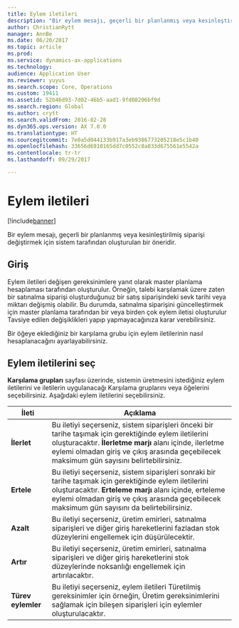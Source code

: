 ```yaml
---
title: Eylem iletileri
description: "Bir eylem mesajı, geçerli bir planlanmış veya kesinleştirilmiş siparişi değiştirmek için sistem tarafından oluşturulan bir öneridir."
author: ChristianRytt
manager: AnnBe
ms.date: 06/20/2017
ms.topic: article
ms.prod: 
ms.service: dynamics-ax-applications
ms.technology: 
audience: Application User
ms.reviewer: yuyus
ms.search.scope: Core, Operations
ms.custom: 19411
ms.assetid: 52b46d93-7d02-46b5-aad1-9fd08206bf9d
ms.search.region: Global
ms.author: crytt
ms.search.validFrom: 2016-02-28
ms.dyn365.ops.version: AX 7.0.0
ms.translationtype: HT
ms.sourcegitcommit: 7e0a5d044133b917a3eb9386773205218e5c1b40
ms.openlocfilehash: 33656d6910165dd7c0552c8a033d675561e5542a
ms.contentlocale: tr-tr
ms.lasthandoff: 09/29/2017

---
```


# <a name="action-messages"></a>Eylem iletileri

[!include[banner](../includes/banner.md)]


Bir eylem mesajı, geçerli bir planlanmış veya kesinleştirilmiş siparişi değiştirmek için sistem tarafından oluşturulan bir öneridir.

## <a name="introduction"></a>Giriş

Eylem iletileri değişen gereksinimlere yanıt olarak master planlama hesaplaması tarafından oluşturulur. Örneğin, talebi karşılamak üzere zaten bir satınalma siparişi oluşturduğunuz bir satış siparişindeki sevk tarihi veya miktarı değişmiş olabilir. Bu durumda, satınalma siparişini güncelleştirmek için master planlama tarafından bir veya birden çok eylem iletisi oluşturulur Tavsiye edilen değişiklikleri yapıp yapmayacağınıza karar verebilirsiniz.

Bir öğeye eklediğiniz bir karşılama grubu için eylem iletilerinin nasıl hesaplanacağını ayarlayabilirsiniz.

## <a name="select-action-messages"></a>Eylem iletilerini seç

**Karşılama grupları** sayfası üzerinde, sistemin üretmesini istediğiniz eylem iletilerini ve iletilerin uygulanacağı Karşılama gruplarını veya öğelerini seçebilirsiniz. Aşağıdaki eylem iletilerini seçebilirsiniz.

| İleti             | Açıklama                                                                                                                                                                                                                                              |
|---------------------|----------------------------------------------------------------------------------------------------------------------------------------------------------------------------------------------------------------------------------------------------------|
| **İlerlet**         | Bu iletiyi seçerseniz, sistem siparişleri önceki bir tarihe taşımak için gerektiğinde eylem iletilerini oluşturacaktır. **İlerletme marjı** alanı içinde, ilerletme eylemi olmadan giriş ve çıkış arasında geçebilecek maksimum gün sayısını belirtebilirsiniz. |
| **Ertele**        | Bu iletiyi seçerseniz, sistem siparişleri sonraki bir tarihe taşımak için gerektiğinde eylem iletilerini oluşturacaktır. **Erteleme marjı** alanı içinde, erteleme eylemi olmadan giriş ve çıkış arasında geçebilecek maksimum gün sayısını da belirtebilirsiniz.       |
| **Azalt**        | Bu iletiyi seçerseniz, üretim emirleri, satınalma siparişleri ve diğer giriş hareketlerini fazladan stok düzeylerini engellemek için düşürülecektir.                                                                                                   |
| **Artır**        | Bu iletiyi seçerseniz, üretim emirleri, satınalma siparişleri ve diğer giriş hareketlerini stok düzeylerinde noksanlığı engellemek için artırılacaktır.                                                                                                    |
| **Türev eylemler** | Bu iletiyi seçerseniz, eylem iletileri Türetilmiş gereksinimler için örneğin, Üretim gereksinimlerini sağlamak için bileşen siparişleri için eylemler oluşturulacaktır.                                                                                                   |






